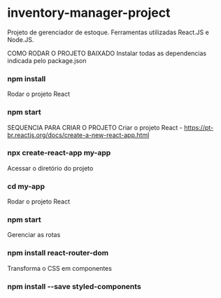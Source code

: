 # inventory-manager-project
Projeto de gerenciador de estoque. Ferramentas utilizadas React.JS e Node.JS.

COMO RODAR O PROJETO BAIXADO
Instalar todas as dependencias indicada pelo package.json
### npm install

Rodar o projeto React 
### npm start

SEQUENCIA PARA CRIAR O PROJETO
Criar o projeto React - https://pt-br.reactjs.org/docs/create-a-new-react-app.html
### npx create-react-app my-app

Acessar o diretório do projeto
### cd my-app

Rodar o projeto React 
### npm start

Gerenciar as rotas
### npm install react-router-dom

Transforma o CSS em componentes
### npm install --save styled-components